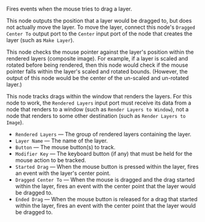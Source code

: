 Fires events when the mouse tries to drag a layer. 

This node outputs the position that a layer would be dragged to, but does not actually move the layer. To move the layer, connect this node's `Dragged Center To` output port to the `Center` input port of the node that creates the layer (such as `Make Layer`). 

This node checks the mouse pointer against the layer's position within the rendered layers (composite image). For example, if a layer is scaled and rotated before being rendered, then this node would check if the mouse pointer falls within the layer's scaled and rotated bounds. (However, the output of this node would be the center of the un-scaled and un-rotated layer.) 

This node tracks drags within the window that renders the layers. For this node to work, the `Rendered Layers` input port must receive its data from a node that renders to a window (such as `Render Layers to Window`), not a node that renders to some other destination (such as `Render Layers to Image`). 

   - `Rendered Layers` — The group of rendered layers containing the layer. 
   - `Layer Name` — The name of the layer. 
   - `Button` — The mouse button(s) to track. 
   - `Modifier Key` — The keyboard button (if any) that must be held for the mouse action to be tracked. 
   - `Started Drag` — When the mouse button is pressed within the layer, fires an event with the layer's center point. 
   - `Dragged Center To` — When the mouse is dragged and the drag started within the layer, fires an event with the center point that the layer would be dragged to. 
   - `Ended Drag` — When the mouse button is released for a drag that started within the layer, fires an event with the center point that the layer would be dragged to. 
